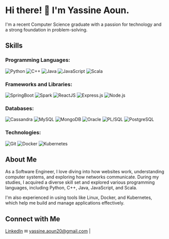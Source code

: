 # Hi there! 👋 I'm Yassine Aoun.

I'm a recent Computer Science graduate with a passion for technology and a strong foundation in problem-solving.

## Skills

### Programming Languages:
![Python](https://img.shields.io/badge/Python-blue?style=for-the-badge&logo=python&logoWidth=20)
![C++](https://img.shields.io/badge/C++-orange?style=for-the-badge&logo=c%2B%2B&logoWidth=20)
![Java](https://img.shields.io/badge/Java-orange?style=for-the-badge&logo=java&logoWidth=20)
![JavaScript](https://img.shields.io/badge/JavaScript-orange?style=for-the-badge&logo=javascript&logoWidth=20)
![Scala](https://img.shields.io/badge/Scala-orange?style=for-the-badge&logo=scala&logoWidth=20)

### Frameworks and Libraries:
![SpringBoot](https://img.shields.io/badge/SpringBoot-green?style=for-the-badge&logo=spring&logoWidth=20)
![Spark](https://img.shields.io/badge/Spark-yellow?style=for-the-badge&logo=apache-spark&logoWidth=20)
![ReactJS](https://img.shields.io/badge/ReactJS-blue?style=for-the-badge&logo=react&logoWidth=20)
![Express.js](https://img.shields.io/badge/Express.js-grey?style=for-the-badge&logo=express&logoWidth=20)
![Node.js](https://img.shields.io/badge/Node.js-green?style=for-the-badge&logo=node.js&logoWidth=20)

### Databases:
![Cassandra](https://img.shields.io/badge/Cassandra-purple?style=for-the-badge&logo=apache-cassandra&logoWidth=20)
![MySQL](https://img.shields.io/badge/MySQL-blue?style=for-the-badge&logo=mysql&logoWidth=20)
![MongoDB](https://img.shields.io/badge/MongoDB-green?style=for-the-badge&logo=mongodb&logoWidth=20)
![Oracle](https://img.shields.io/badge/Oracle-red?style=for-the-badge&logo=oracle&logoWidth=20)
![PL/SQL](https://img.shields.io/badge/PLSQL-red?style=for-the-badge&logo=oracle&logoWidth=20)
![PostgreSQL](https://img.shields.io/badge/PostgreSQL-blue?style=for-the-badge&logo=postgresql&logoWidth=20)

### Technologies:
![Git](https://img.shields.io/badge/Git-black?style=for-the-badge&logo=git&logoWidth=20)
![Docker](https://img.shields.io/badge/Docker-blue?style=for-the-badge&logo=docker&logoWidth=20)
![Kubernetes](https://img.shields.io/badge/Kubernetes-blue?style=for-the-badge&logo=kubernetes&logoWidth=20)


## About Me

As a Software Engineer, I love diving into how websites work, understanding computer systems, and exploring how networks communicate. During my studies, I acquired a diverse skill set and explored various programming languages, including Python, C++, Java, JavaScript, and Scala.

I'm also experienced in using tools like Linux, Docker, and Kubernetes, which help me build and manage applications effectively.


## Connect with Me

[LinkedIn](https://www.linkedin.com/in/yassine-aoun/) 
✉ [yassine.aoun20@gmail.com](mailto:yassine.aoun20@gmail.com) |
